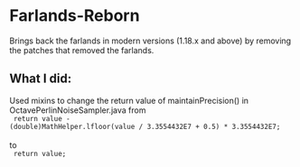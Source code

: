 # Farlands-Reborn
Brings back the farlands in modern versions (1.18.x and above) by removing the patches that removed the farlands.
## What I did:
Used mixins to change the return value of maintainPrecision() in OctavePerlinNoiseSampler.java from <br>
<code> return value - (double)MathHelper.lfloor(value / 3.3554432E7 + 0.5) * 3.3554432E7; </code> <br>
to <br>
<code> return value; </code>
